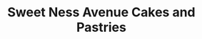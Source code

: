 ---
title: "Sweet Ness Avenue Cakes and Pastries"
url: /dipolog-city/sweet-ness-avenue-cakes-and-pastries/
shop: pastry
---